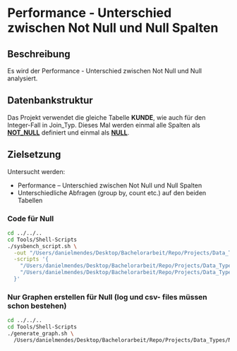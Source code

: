 # Performance - Unterschied zwischen Not Null und Null Spalten

## Beschreibung

Es wird der Performance - Unterschied zwischen Not Null und Null analysiert.

## Datenbankstruktur

Das Projekt verwendet die gleiche Tabelle **KUNDE**, wie auch für den Integer-Fall in Join_Typ.
Dieses Mal werden einmal alle Spalten als [**NOT_NULL**](Scripts/not_null) definiert und einmal als [**NULL**](Scripts/with_null). 

## Zielsetzung
Untersucht werden:
- Performance – Unterschied zwischen Not Null und Null Spalten
- Unterschiedliche Abfragen (group by, count etc.) auf den beiden Tabellen

### Code für Null
```bash
cd ../../..
cd Tools/Shell-Scripts
./sysbench_script.sh \
  -out "/Users/danielmendes/Desktop/Bachelorarbeit/Repo/Projects/Data_Types/Null/Output" \
  -scripts '{
    "/Users/danielmendes/Desktop/Bachelorarbeit/Repo/Projects/Data_Types/Null/Scripts/with_null": {},
    "/Users/danielmendes/Desktop/Bachelorarbeit/Repo/Projects/Data_Types/Null/Scripts/not_null": {}
  }'
```
### Nur Graphen erstellen für Null (log und csv- files müssen schon bestehen)
```bash
cd ../../..
cd Tools/Shell-Scripts
./generate_graph.sh \
  /Users/danielmendes/Desktop/Bachelorarbeit/Repo/Projects/Data_Types/Null/Output
```
